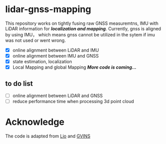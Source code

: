 # lidar-gnss-mapping

This repository works on tightly fusing raw GNSS measuremtns, IMU with LiDAR information for ***localization and mapping***.
Currently, gnss is aligned by using IMU， which means gnss cannot be utilized in the sytem if imu was not used or went wrong.

- [x] online alignment between LiDAR and IMU
- [x] online alignment between IMU and GNSS
- [x] state estimation, localization
- [x] Local Mapping and global Mapping
***More code is coming...***  
## to do list
- [ ] online alignment between LiDAR and GNSS
- [ ] reduce performance time when processing 3d point cloud
# Acknowledge
The code is adapted from [Lio](https://github.com/hyye/lio-mapping) and [GVINS](https://github.com/HKUST-Aerial-Robotics/GVINS)
